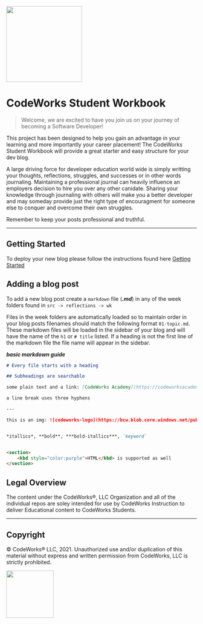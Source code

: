 <img src="https://bcw.blob.core.windows.net/public/img/8600856373152463" height="200" />

# CodeWorks Student Workbook

> Welcome, we are excited to have you join us on your journey of becoming a Software Developer!

This project has been designed to help you gain an advantage in your learning and more importantly your career placement! The CodeWorks Student Workbook will provide a great starter and easy structure for your dev blog.

A large driving force for developer education world wide is simply writting your thoughts, reflections, struggles, and successes or in other words journaling. Maintaining a professional journal can heavily influence an employers decision to hire you over any other canidate. Sharing your knowledge through journaling with others will make you a better developer and may someday provide just the right type of encouragment for someone else to conquer and overcome their own struggles.  

Remember to keep your posts professional and truthful.

---

## Getting Started

To deploy your new blog please follow the instructions found here [Getting Started](./setup-instructions/readme.md)


## Adding a blog post

To add a new blog post create a `markdown` file (***.md***) in any of the week folders found in `src -> reflections -> wk`

Files in the week folders are automatically loaded so to maintain order in your blog posts filenames should match the following format `01-topic.md`. These markdown files will be loaded in the sidebar of your blog and will have the name of the `h1` or `# title` listed. If a heading is not the first line of the markdown file the file name will appear in the sidebar. 


___basic markdown guide___
```markdown
# Every file starts with a heading

## Subheadings are searchable

some plain text and a link: [CodeWorks Academy](https://codeworksacademy.com)

a line break uses three hyphens

---

this is an img: ![codeworks-logo](https://bcw.blob.core.windows.net/public/img/8600856373152463)


*itallics*, **bold**, ***bold-itallics***, `keyword` 


<section>
    <kbd style="color:purple">HTML</kbd> is supported as well
</section>

```
## Legal Overview

The content under the CodeWorks®, LLC Organization and all of the individual repos are soley intended for use by CodeWorks Instruction to deliver Educational content to CodeWorks Students.

---

## Copyright

© CodeWorks® LLC, 2021. Unauthorized use and/or duplication of this material without express and written permission from CodeWorks, LLC is strictly prohibited.


<img src="https://bcw.blob.core.windows.net/public/img/7815839041305055" width="125">
